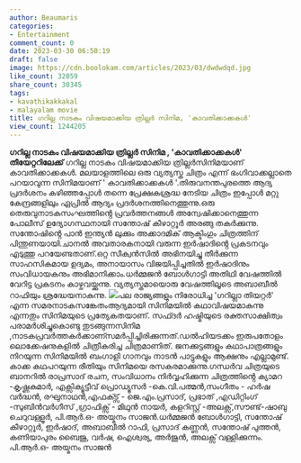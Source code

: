 ```yaml
---
author: Beaumaris
categories:
- Entertainment
comment_count: 0
date: 2023-03-30 06:50:19
draft: false
image: https://cdn.boolokam.com/articles/2023/03/dwdwdqd.jpg
like_count: 32059
share_count: 30345
tags:
- kavathikakkakal
- malayalam movie
title: ഗറില്ല നാടകം വിഷയമാക്കിയ ത്രില്ലർ സിനിമ, 'കാവതിക്കാക്കകൾ'
view_count: 1244205
---
```


**ഗറില്ല നാടകം വിഷയമാക്കിയ ത്രില്ലർ സിനിമ , 'കാവതിക്കാക്കകൾ' തീയേറ്ററിലേക്ക്** ഗറില്ല നാടകം വിഷയമാക്കിയ ത്രില്ലർസിനിമയാണ് കാവതിക്കാക്കകൾ. മലയാളത്തിലെ ഒരു വ്യത്യസ്ത ചിത്രം എന്ന് ഭംഗിവാക്കല്ലാതെ പറയാവുന്ന സിനിമയാണ് ' കാവതിക്കാക്കകൾ '.തിരുവനന്തപുരത്തെ ആദ്യ പ്രദർശനം കഴിഞ്ഞപ്പോൾ തന്നെ പ്രേക്ഷകശ്രദ്ധ നേടിയ ചിത്രം ഇപ്പോൾ മറ്റു കേന്ദ്രങ്ങളിലും ഏപ്രിൽ ആദ്യം പ്രദർശനത്തിനെത്തുന്നു.ഒരു തെരുവുനാടകസംഘത്തിൻ്റെ പ്രവർത്തനങ്ങൾ അന്വേഷിക്കാനെത്തുന്ന പോലീസ് ഉദ്യോഗസ്ഥനായി സന്തോഷ് കീഴാറ്റൂർ അരങ്ങു തകർക്കുന്നു. സന്തോഷിൻ്റെ പാൻ ഇന്ത്യൻ ലുക്കും അക്കാദമിക് ആക്ടിംഗും ചിത്രത്തിന് പിന്തുണയായി.ചാനൽ അവതാരകനായി വരുന്ന ഇർഷാദിൻ്റെ പ്രകടനവും എടുത്തു പറയേണ്ടതാണ്.ഒറ്റ സീക്വൻസിൽ അഭിനയിച്ചു തീർക്കുന്ന സാഹസികമായ ഉദ്യമം, അനായാസം വിജയിപ്പിച്ചതിൽ ഇർഷാദിനും സംവിധായകനും അഭിമാനിക്കാം.ധർമ്മജൻ ബോൾഗാട്ടി അതിഥി വേഷത്തിൽ വേറിട്ട പ്രകടനം കാഴ്ചവയ്ക്കുന്നു. വ്യത്യസ്തമായൊരു വേഷത്തിലൂടെ അബാബീൽ റാഫിയും ശ്രദ്ധേയനാകുന്നു. ![](https://cdn.boolokam.com/articles/2023/03/dwdwdqd.jpg)പല രാജ്യങ്ങളും നിരോധിച്ച 'ഗറില്ലാ തിയറ്റർ' എന്ന സമരനാടകസങ്കേതംആദ്യമായി സിനിമയിൽ കഥാവിഷയമാകുന്നു എന്നതും സിനിമയുടെ പ്രത്യേകതയാണ്. സഫ്ദർ ഹഷ്മിയുടെ രക്തസാക്ഷിത്വം പരാമർശിച്ചുകൊണ്ടു തുടങ്ങുന്നസിനിമ ,നാടകപ്രവർത്തകർക്കാണ്സമർപ്പിച്ചിരിക്കുന്നത്.ഡൽഹിയടക്കം ഇരുപതോളം ലൊക്കേഷനുകളിൽ ചിത്രീകരിച്ച ചിത്രമാണിത്. ജനക്കുട്ടങ്ങളും കഥാപാത്രങ്ങളും നിറയുന്ന സിനിമയിൽ ബംഗാളി ഗാനവും നാടൻ പാട്ടുകളും ആക്ഷനും എല്ലാമുണ്ട്. കാക്ക കഥപറയുന്ന രീതിയും സിനിമയെ രസകരമാക്കുന്നു.ഗന്ധർവ ചിത്രയുടെ ബാനറിൽ രാപ്രസാദ് രചന, സംവിധാനം നിർവ്വഹിക്കുന്ന ചിത്രത്തിൻ്റെ ക്യാമറ -കൃഷ്ണകുമാർ, എക്സിക്യൂട്ടീവ് പ്രൊഡ്യൂസർ -കെ.വി.പത്മൻ,സംഗീതം - ഹർഷ വർദ്ധൻ, രഘുനാഥൻ,എഫക്ട്സ് - ജെ.എം.പ്രസാദ്, പ്രഭാത് ,എഡിറ്റിംഗ് -സുബിൻവർഗീസ് ,ഗ്രാഫിക്സ് - മിഥുൻ നായർ, കളറിസ്റ്റ് -അലക്സ്,സൗണ്ട്-ഷാബു ചെറുവള്ളൂർ, പി.ആർ.ഒ- അയ്മനം സാജൻ.ധർമ്മജൻ ബോൾഗാട്ടി, സന്തോഷ് കീഴാറ്റൂർ, ഇർഷാദ്, അബാബീൽ റാഫി, പ്രസാദ് കണ്ണൻ, സന്തോഷ് പുത്തൻ, കണിയാപുരം ബൈജു, വർഷ, ഐശ്വര്യ, അർജുൻ, അലക്സ് വള്ളിക്കുന്നം. പി.ആർ.ഒ- അയ്മനം സാജൻ